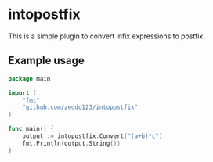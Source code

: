 # intopostfix
This is a simple plugin to convert infix expressions to postfix.

## Example usage
```go
package main

import (
	"fmt"
	"github.com/zeddo123/intopostfix"
)

func main() {
	output := intopostfix.Convert("(a+b)*c")
	fmt.Println(output.String())
}
```